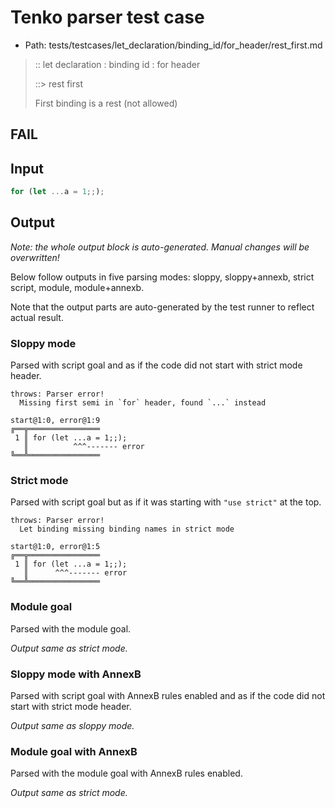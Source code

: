 # Tenko parser test case

- Path: tests/testcases/let_declaration/binding_id/for_header/rest_first.md

> :: let declaration : binding id : for header
>
> ::> rest first
>
> First binding is a rest (not allowed)
>
> 

## FAIL

## Input

`````js
for (let ...a = 1;;);
`````

## Output

_Note: the whole output block is auto-generated. Manual changes will be overwritten!_

Below follow outputs in five parsing modes: sloppy, sloppy+annexb, strict script, module, module+annexb.

Note that the output parts are auto-generated by the test runner to reflect actual result.

### Sloppy mode

Parsed with script goal and as if the code did not start with strict mode header.

`````
throws: Parser error!
  Missing first semi in `for` header, found `...` instead

start@1:0, error@1:9
╔══╦════════════════
 1 ║ for (let ...a = 1;;);
   ║          ^^^------- error
╚══╩════════════════

`````

### Strict mode

Parsed with script goal but as if it was starting with `"use strict"` at the top.

`````
throws: Parser error!
  Let binding missing binding names in strict mode

start@1:0, error@1:5
╔══╦════════════════
 1 ║ for (let ...a = 1;;);
   ║      ^^^------- error
╚══╩════════════════

`````

### Module goal

Parsed with the module goal.

_Output same as strict mode._

### Sloppy mode with AnnexB

Parsed with script goal with AnnexB rules enabled and as if the code did not start with strict mode header.

_Output same as sloppy mode._

### Module goal with AnnexB

Parsed with the module goal with AnnexB rules enabled.

_Output same as strict mode._
